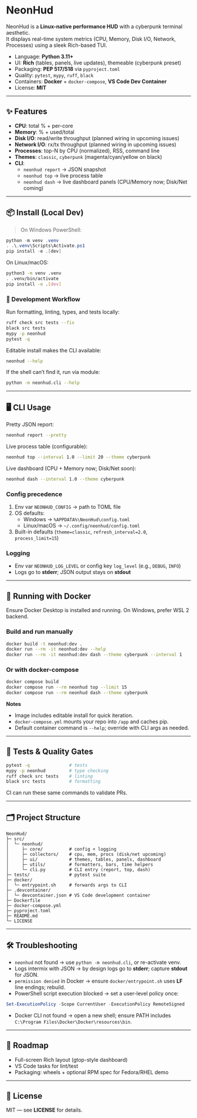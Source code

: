 # NeonHud

NeonHud is a **Linux-native performance HUD** with a cyberpunk terminal aesthetic.  
It displays real-time system metrics (CPU, Memory, Disk I/O, Network, Processes) using a sleek Rich-based TUI.

- Language: **Python 3.11+**
- UI: **Rich** (tables, panels, live updates), themeable (cyberpunk preset)
- Packaging: **PEP 517/518** via `pyproject.toml`
- Quality: `pytest`, `mypy`, `ruff`, `black`
- Containers: **Docker** + `docker-compose`, **VS Code Dev Container**
- License: **MIT**

---

## ✨ Features

- **CPU**: total % + per-core  
- **Memory**: % + used/total  
- **Disk I/O**: read/write throughput (planned wiring in upcoming issues)  
- **Network I/O**: rx/tx throughput (planned wiring in upcoming issues)  
- **Processes**: top-N by CPU (normalized), RSS, command line  
- **Themes**: `classic`, `cyberpunk` (magenta/cyan/yellow on black)  
- **CLI**:
  - `neonhud report` → JSON snapshot
  - `neonhud top` → live process table
  - `neonhud dash` → live dashboard panels (CPU/Memory now; Disk/Net coming)

---

## 📦 Install (Local Dev)

> On Windows PowerShell:

~~~powershell
python -m venv .venv
. .\.venv\Scripts\Activate.ps1
pip install -e .[dev]
~~~

On Linux/macOS:

~~~bash
python3 -m venv .venv
. .venv/bin/activate
pip install -e .[dev]
~~~

### 🔧 Development Workflow

Run formatting, linting, types, and tests locally:

~~~bash
ruff check src tests --fix
black src tests
mypy -p neonhud
pytest -q
~~~

Editable install makes the CLI available:

~~~bash
neonhud --help
~~~

If the shell can’t find it, run via module:

~~~bash
python -m neonhud.cli --help
~~~

---

## 🖥️ CLI Usage

Pretty JSON report:

~~~bash
neonhud report --pretty
~~~

Live process table (configurable):

~~~bash
neonhud top --interval 1.0 --limit 20 --theme cyberpunk
~~~

Live dashboard (CPU + Memory now; Disk/Net soon):

~~~bash
neonhud dash --interval 1.0 --theme cyberpunk
~~~

### Config precedence

1. Env var `NEONHUD_CONFIG` → path to TOML file  
2. OS defaults:  
   - Windows → `%APPDATA%\NeonHud\config.toml`  
   - Linux/macOS → `~/.config/neonhud/config.toml`  
3. Built-in defaults (`theme=classic`, `refresh_interval=2.0`, `process_limit=15`)

### Logging

- Env var `NEONHUD_LOG_LEVEL` or config key `log_level` (e.g., `DEBUG`, `INFO`)  
- Logs go to **stderr**; JSON output stays on **stdout**

---

## 🐳 Running with Docker

Ensure Docker Desktop is installed and running. On Windows, prefer WSL 2 backend.

### Build and run manually

~~~bash
docker build -t neonhud:dev .
docker run --rm -it neonhud:dev --help
docker run --rm -it neonhud:dev dash --theme cyberpunk --interval 1
~~~

### Or with docker-compose

~~~bash
docker compose build
docker compose run --rm neonhud top --limit 15
docker compose run --rm neonhud dash --theme cyberpunk
~~~

**Notes**  
- Image includes editable install for quick iteration.  
- `docker-compose.yml` mounts your repo into `/app` and caches pip.  
- Default container command is `--help`; override with CLI args as needed.

---

## 🧪 Tests & Quality Gates

~~~bash
pytest -q               # tests
mypy -p neonhud         # type checking
ruff check src tests    # linting
black src tests         # formatting
~~~

CI can run these same commands to validate PRs.

---

## 🗂️ Project Structure

~~~text
NeonHud/
├─ src/
│  └─ neonhud/
│     ├─ core/          # config + logging
│     ├─ collectors/    # cpu, mem, procs (disk/net upcoming)
│     ├─ ui/            # themes, tables, panels, dashboard
│     ├─ utils/         # formatters, bars, time helpers
│     └─ cli.py         # CLI entry (report, top, dash)
├─ tests/               # pytest suite
├─ docker/
│  └─ entrypoint.sh     # forwards args to CLI
├─ .devcontainer/
│  └─ devcontainer.json # VS Code development container
├─ Dockerfile
├─ docker-compose.yml
├─ pyproject.toml
├─ README.md
└─ LICENSE
~~~

---

## 🛠️ Troubleshooting

- `neonhud` not found → use `python -m neonhud.cli`, or re-activate venv.  
- Logs intermix with JSON → by design logs go to **stderr**; capture **stdout** for JSON.  
- `permission denied` in Docker → ensure `docker/entrypoint.sh` uses **LF** line endings; rebuild.  
- PowerShell script execution blocked → set a user-level policy once:

~~~powershell
Set-ExecutionPolicy -Scope CurrentUser -ExecutionPolicy RemoteSigned
~~~

- Docker CLI not found → open a new shell; ensure PATH includes  
  `C:\Program Files\Docker\Docker\resources\bin`.

---

## 📍 Roadmap
 
- Full-screen Rich layout (gtop-style dashboard)  
- VS Code tasks for lint/test  
- Packaging: wheels + optional RPM spec for Fedora/RHEL demo

---

## 📜 License

MIT — see **LICENSE** for details.
